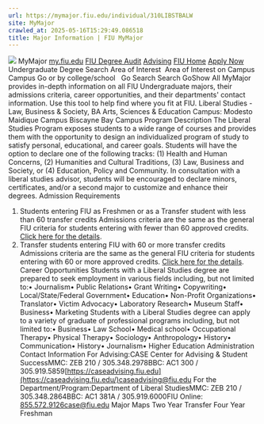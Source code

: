 ```yaml
---
url: https://mymajor.fiu.edu/individual/310LIBSTBALW
site: MyMajor
crawled_at: 2025-05-16T15:29:49.086518
title: Major Information | FIU MyMajor
---
```


![](https://mymajor.fiu.edu/assets/logo-T4VPR2BI.png)
MyMajor
[my.fiu.edu](https://my.fiu.edu/)
[FIU Degree Audit](https://dasa.fiu.edu/all-departments/advising/panther-success-hub/panther-degree-audit/)
[Advising](https://advising.fiu.edu)
[FIU Home](https://www.fiu.edu/)
[Apply Now](https://admissions.fiu.edu/)
Undergraduate Degree Search
Area of Interest
​
Area of Interest
on
Campus
​
Campus
Go
or by college/school
​
​
Go
Search
Search
GoShow All
MyMajor provides in-depth information on all FIU Undergraduate majors, their admissions criteria, career opportunities, and their departments' contact information. Use this tool to help find where you fit at FIU.
Liberal Studies - Law, Business & Society,
BA
Arts, Sciences & Education
Campus:
Modesto Maidique Campus
Biscayne Bay Campus
Program Description
The Liberal Studies Program exposes students to a wide range of courses and provides them with the opportunity to design an individualized program of study to satisfy personal, educational, and career goals. Students will have the option to declare one of the following tracks: (1) Health and Human Concerns, (2) Humanities and Cultural Traditions, (3) Law, Business and Society, or (4) Education, Policy and Community. In consultation with a liberal studies advisor, students will be encouraged to declare minors, certificates, and/or a second major to customize and enhance their degrees.
Admission Requirements
1. Students entering FIU as Freshmen or as a Transfer student with less than 60 transfer credits
Admissions criteria are the same as the general FIU criteria for students entering with fewer than 60 approved credits. [Click here for the details](http://admissions.fiu.edu/apply/freshman/).
2. Transfer students entering FIU with 60 or more transfer credits
Admissions criteria are the same as the general FIU criteria for students entering with 60 or more approved credits. [Click here for the details](http://admissions.fiu.edu/apply/transfer/).
Career Opportunities
Students with a Liberal Studies degree are prepared to seek employment in various fields including, but not limited to:• Journalism• Public Relations• Grant Writing• Copywriting• Local/State/Federal Government• Education• Non-Profit Organizations• Translator• Victim Advocacy• Laboratory Research• Museum Staff• Business• Marketing
Students with a Liberal Studies degree can apply to a variety of graduate of professional programs including, but not limited to:• Business• Law School• Medical school• Occupational Therapy• Physical Therapy• Sociology• Anthropology• History• Communication• History• Journalism• Higher Education Administration
Contact Information
For Advising:CASE Center for Advising & Student SuccessMMC: ZEB 210 / 305.348.2978BBC: AC1 300 / 305.919.5859[https://caseadvising.fiu.edu](https://caseadvising.fiu.edu/)caseadvising@fiu.edu
For the Department/Program:Department of Liberal StudiesMMC: ZEB 210 / 305.348.2864BBC: AC1 381A / 305.919.6000FIU Online: 855.572.9126case@fiu.edu
Major Maps
Two Year Transfer
Four Year Freshman
